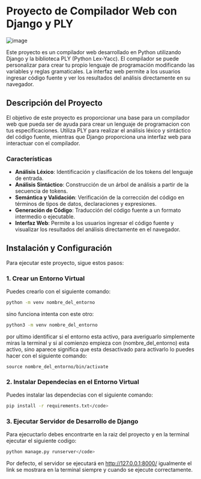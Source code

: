 # Proyecto de Compilador Web con Django y PLY

![image](https://github.com/user-attachments/assets/801295b1-b9c2-4cbc-98ab-c558d8cd19b6)


Este proyecto es un compilador web desarrollado en Python utilizando Django y la biblioteca PLY (Python Lex-Yacc). El compilador se puede personalizar para crear tu propio lenguaje de programación modificando las variables y reglas gramaticales. La interfaz web permite a los usuarios ingresar código fuente y ver los resultados del análisis directamente en su navegador.

## Descripción del Proyecto

El objetivo de este proyecto es proporcionar una base para un compilador web que pueda ser de ayuda para crear un lenguaje de programacion con tus especificaciones. Utiliza PLY para realizar el análisis léxico y sintáctico del código fuente, mientras que Django proporciona una interfaz web para interactuar con el compilador.

### Características

- **Análisis Léxico**: Identificación y clasificación de los tokens del lenguaje de entrada.
- **Análisis Sintáctico**: Construcción de un árbol de análisis a partir de la secuencia de tokens.
- **Semántica y Validación**: Verificación de la corrección del código en términos de tipos de datos, declaraciones y expresiones.
- **Generación de Código**: Traducción del código fuente a un formato intermedio o ejecutable.
- **Interfaz Web**: Permite a los usuarios ingresar el código fuente y visualizar los resultados del análisis directamente en el navegador.

## Instalación y Configuración

Para ejecutar este proyecto, sigue estos pasos:

### 1. Crear un Entorno Virtual

Puedes crearlo con el siguiente comando:

```bash
python -m venv nombre_del_entorno
```

sino funciona intenta con este otro:

```bash
python3 -m venv nombre_del_entorno
```

por ultimo identificar si el entorno esta activo, para averiguarlo simplemente miras la terminal y si al comienzo empieza con (nombre_del_entorno) esta activo,
sino aparece significa que esta desactivado para activarlo lo puedes hacer con el siguiente comando:

<code>source nombre_del_entorno/bin/activate</code>



### 2. Instalar Dependecias en el Entorno Virtual

Puedes instalar las dependecias con el siguiente comando:

```bash
pip install -r requirements.txt</code>
```


### 3. Ejecutar Servidor de Desarrollo de Django
Para ejecuctarlo debes encontrarte en la raiz del proyecto y en la terminal ejecutar el siguiente codigo:

```bash
python manage.py runserver</code>
```

Por defecto, el servidor se ejecutará en http://127.0.0.1:8000/
igualmente el link se mostrara en la terminal siempre y cuando se ejecute correctamente.
